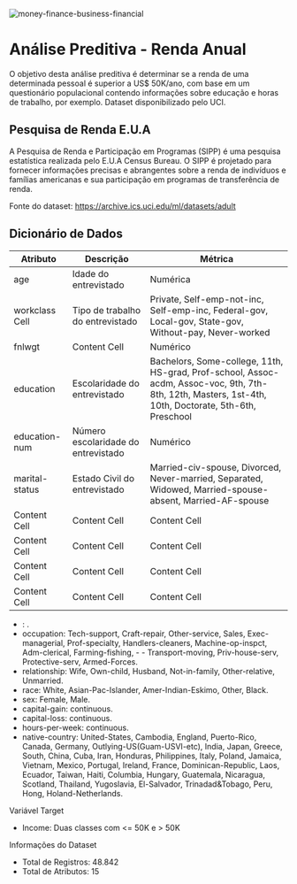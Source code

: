 ![money-finance-business-financial](https://user-images.githubusercontent.com/91103250/196821754-a06a67a3-8cce-4620-b652-b4f8cd4431a5.jpg)

# Análise Preditiva - Renda Anual
O objetivo desta análise preditiva é determinar se a renda de uma determinada pessoal é superior a US$ 50K/ano, com base em um questionário populacional contendo informações sobre educação e horas de trabalho, por exemplo. Dataset disponibilizado pelo UCI.

## Pesquisa de Renda E.U.A
A Pesquisa de Renda e Participação em Programas (SIPP) é uma pesquisa estatística realizada pelo E.U.A Census Bureau. O SIPP é projetado para fornecer informações precisas e abrangentes sobre a renda de indivíduos e famílias americanas e sua participação em programas de transferência de renda. 

Fonte do dataset: https://archive.ics.uci.edu/ml/datasets/adult

## Dicionário de Dados


| Atributo  | Descrição | Métrica |
| ------------- | ------------- | ------------- |
| age | Idade do entrevistado | Numérica  |
| workclass Cell  | Tipo de trabalho do entrevistado  |  Private, Self-emp-not-inc, Self-emp-inc, Federal-gov, Local-gov, State-gov, Without-pay, Never-worked  |
| fnlwgt  | Content Cell  | Numérico  |
| education  | Escolaridade do entrevistado  | Bachelors, Some-college, 11th, HS-grad, Prof-school, Assoc-acdm, Assoc-voc, 9th, 7th-8th, 12th, Masters, 1st-4th, 10th, Doctorate, 5th-6th, Preschool  |
| education-num  | Número escolaridade do entrevistado | Numérico  |
| marital-status  | Estado Civil do entrevistado | Married-civ-spouse, Divorced, Never-married, Separated, Widowed, Married-spouse-absent, Married-AF-spouse  |
| Content Cell  | Content Cell  | Content Cell  |
| Content Cell  | Content Cell  | Content Cell  |
| Content Cell  | Content Cell  | Content Cell  |
| Content Cell  | Content Cell  | Content Cell  |

- : .
- occupation: Tech-support, Craft-repair, Other-service, Sales, Exec-managerial, Prof-specialty, Handlers-cleaners, Machine-op-inspct, Adm-clerical, Farming-fishing, - - Transport-moving, Priv-house-serv, Protective-serv, Armed-Forces.
- relationship: Wife, Own-child, Husband, Not-in-family, Other-relative, Unmarried.
- race: White, Asian-Pac-Islander, Amer-Indian-Eskimo, Other, Black.
- sex: Female, Male.
- capital-gain: continuous.
- capital-loss: continuous.
- hours-per-week: continuous.
- native-country: United-States, Cambodia, England, Puerto-Rico, Canada, Germany, Outlying-US(Guam-USVI-etc), India, Japan, Greece, South, China, Cuba, Iran, Honduras, Philippines, Italy, Poland, Jamaica, Vietnam, Mexico, Portugal, Ireland, France, Dominican-Republic, Laos, Ecuador, Taiwan, Haiti, Columbia, Hungary, Guatemala, Nicaragua, Scotland, Thailand, Yugoslavia, El-Salvador, Trinadad&Tobago, Peru, Hong, Holand-Netherlands.

Variável Target
- Income: Duas classes com <= 50K e > 50K

Informações do Dataset
- Total de Registros: 48.842
- Total de Atributos: 15
